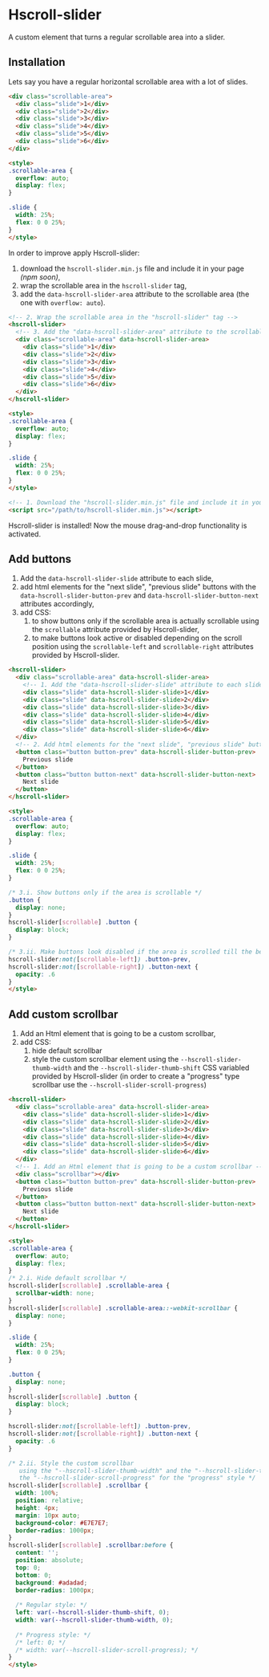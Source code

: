 # Hscroll-slider

A custom element that turns a regular scrollable area into a slider.

## Installation

Lets say you have a regular horizontal scrollable area with a lot of slides.
```html
<div class="scrollable-area">
  <div class="slide">1</div>
  <div class="slide">2</div>
  <div class="slide">3</div>
  <div class="slide">4</div>
  <div class="slide">5</div>
  <div class="slide">6</div>
</div>

<style>
.scrollable-area {
  overflow: auto;
  display: flex;
}

.slide {
  width: 25%;
  flex: 0 0 25%;
}
</style>
```

In order to improve apply Hscroll-slider:
1. download the `hscroll-slider.min.js` file and include it in your page *(npm soon)*,
1. wrap the scrollable area in the `hscroll-slider` tag,
1. add the `data-hscroll-slider-area` attribute to the scrollable area (the one with `overflow: auto`).

```html
<!-- 2. Wrap the scrollable area in the "hscroll-slider" tag -->
<hscroll-slider>
  <!-- 3. Add the "data-hscroll-slider-area" attribute to the scrollable area -->
  <div class="scrollable-area" data-hscroll-slider-area>
    <div class="slide">1</div>
    <div class="slide">2</div>
    <div class="slide">3</div>
    <div class="slide">4</div>
    <div class="slide">5</div>
    <div class="slide">6</div>
  </div>
</hscroll-slider>

<style>
.scrollable-area {
  overflow: auto;
  display: flex;
}

.slide {
  width: 25%;
  flex: 0 0 25%;
}
</style>

<!-- 1. Download the "hscroll-slider.min.js" file and include it in your page -->
<script src="/path/to/hscroll-slider.min.js"></script>
```

Hscroll-slider is installed! Now the mouse drag-and-drop functionality is activated.

## Add buttons

1. Add the `data-hscroll-slider-slide` attribute to each slide,
1. add html elements for the "next slide", "previous slide" buttons with the `data-hscroll-slider-button-prev` and `data-hscroll-slider-button-next` attributes accordingly,
1. add CSS:
   1. to show buttons only if the scrollable area is actually scrollable using the `scrollable` attribute provided by Hscroll-slider,
   1. to make buttons look active or disabled depending on the scroll position using the `scrollable-left` and `scrollable-right` attributes provided by Hscroll-slider.

```html
<hscroll-slider>
  <div class="scrollable-area" data-hscroll-slider-area>
    <!-- 1. Add the "data-hscroll-slider-slide" attribute to each slide -->
    <div class="slide" data-hscroll-slider-slide>1</div>
    <div class="slide" data-hscroll-slider-slide>2</div>
    <div class="slide" data-hscroll-slider-slide>3</div>
    <div class="slide" data-hscroll-slider-slide>4</div>
    <div class="slide" data-hscroll-slider-slide>5</div>
    <div class="slide" data-hscroll-slider-slide>6</div>
  </div>
  <!-- 2. Add html elements for the "next slide", "previous slide" buttons -->
  <button class="button button-prev" data-hscroll-slider-button-prev>
    Previous slide
  </button>
  <button class="button button-next" data-hscroll-slider-button-next>
    Next slide
  </button>
</hscroll-slider>

<style>
.scrollable-area {
  overflow: auto;
  display: flex;
}

.slide {
  width: 25%;
  flex: 0 0 25%;
}

/* 3.i. Show buttons only if the area is scrollable */
.button {
  display: none;
}
hscroll-slider[scrollable] .button {
  display: block;
}

/* 3.ii. Make buttons look disabled if the area is scrolled till the beginning or till the end  */
hscroll-slider:not([scrollable-left]) .button-prev,
hscroll-slider:not([scrollable-right]) .button-next {
  opacity: .6
}
</style>
```

## Add custom scrollbar

1. Add an Html element that is going to be a custom scrollbar,
1. add CSS:
   1. hide default scrollbar
   1. style the custom scrollbar element using the `--hscroll-slider-thumb-width` and the `--hscroll-slider-thumb-shift` CSS variabled provided by Hscroll-slider (in order to create a "progress" type scrollbar use the `--hscroll-slider-scroll-progress`)

```html
<hscroll-slider>
  <div class="scrollable-area" data-hscroll-slider-area>
    <div class="slide" data-hscroll-slider-slide>1</div>
    <div class="slide" data-hscroll-slider-slide>2</div>
    <div class="slide" data-hscroll-slider-slide>3</div>
    <div class="slide" data-hscroll-slider-slide>4</div>
    <div class="slide" data-hscroll-slider-slide>5</div>
    <div class="slide" data-hscroll-slider-slide>6</div>
  </div>
  <!-- 1. Add an Html element that is going to be a custom scrollbar -->
  <div class="scrollbar"></div>
  <button class="button button-prev" data-hscroll-slider-button-prev>
    Previous slide
  </button>
  <button class="button button-next" data-hscroll-slider-button-next>
    Next slide
  </button>
</hscroll-slider>

<style>
.scrollable-area {
  overflow: auto;
  display: flex;
}
/* 2.i. Hide default scrollbar */
hscroll-slider[scrollable] .scrollable-area {
  scrollbar-width: none;
}
hscroll-slider[scrollable] .scrollable-area::-webkit-scrollbar {
  display: none;
}

.slide {
  width: 25%;
  flex: 0 0 25%;
}

.button {
  display: none;
}
hscroll-slider[scrollable] .button {
  display: block;
}

hscroll-slider:not([scrollable-left]) .button-prev,
hscroll-slider:not([scrollable-right]) .button-next {
  opacity: .6
}

/* 2.ii. Style the custom scrollbar 
   using the "--hscroll-slider-thumb-width" and the "--hscroll-slider-thumb-shift" CSS variabled for a regular style,
   the "--hscroll-slider-scroll-progress" for the "progress" style */
hscroll-slider[scrollable] .scrollbar {
  width: 100%;
  position: relative;
  height: 4px;
  margin: 10px auto;
  background-color: #E7E7E7;
  border-radius: 1000px;
}
hscroll-slider[scrollable] .scrollbar:before {
  content: '';
  position: absolute;
  top: 0;
  bottom: 0;
  background: #adadad;
  border-radius: 1000px;
  
  /* Regular style: */
  left: var(--hscroll-slider-thumb-shift, 0);
  width: var(--hscroll-slider-thumb-width, 0);
  
  /* Progress style: */
  /* left: 0; */
  /* width: var(--hscroll-slider-scroll-progress); */
}
</style>
```

